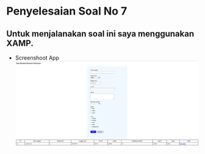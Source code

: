 # Penyelesaian Soal No 7

## Untuk menjalanakan soal ini saya menggunakan XAMP. 

  * Screenshoot App
  ![Input Data](https://github.com/mamenesia/dumbways/blob/master/Soal%207/ss1.png)
